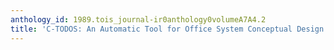 ```yaml
---
anthology_id: 1989.tois_journal-ir0anthology0volumeA7A4.2
title: 'C-TODOS: An Automatic Tool for Office System Conceptual Design'
---
```

